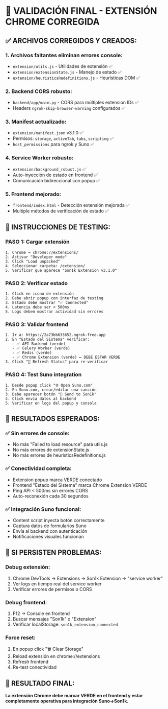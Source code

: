 # 🔧 VALIDACIÓN FINAL - EXTENSIÓN CHROME CORREGIDA

## ✅ **ARCHIVOS CORREGIDOS Y CREADOS:**

### 1. **Archivos faltantes eliminan errores console:**
- `extension/utils.js` - Utilidades de extensión ✅
- `extension/extensionState.js` - Manejo de estado ✅  
- `extension/heuristicsRedefinitions.js` - Heurísticas DOM ✅

### 2. **Backend CORS robusto:**
- `backend/app/main.py` - CORS para múltiples extension IDs ✅
- Headers `ngrok-skip-browser-warning` configurados ✅

### 3. **Manifest actualizado:**
- `extension/manifest.json` v3.1.0 ✅
- Permisos: `storage`, `activeTab`, `tabs`, `scripting` ✅
- `host_permissions` para ngrok y Suno ✅

### 4. **Service Worker robusto:**
- `extension/background_robust.js` ✅
- Auto-inyección de estado en frontend ✅
- Comunicación bidireccional con popup ✅

### 5. **Frontend mejorado:**
- `frontend/index.html` - Detección extensión mejorada ✅
- Multiple métodos de verificación de estado ✅

## 🧪 **INSTRUCCIONES DE TESTING:**

### **PASO 1: Cargar extensión**
```
1. Chrome → chrome://extensions/
2. Activar "Developer mode"
3. Click "Load unpacked"
4. Seleccionar carpeta: /extension/
5. Verificar que aparece "Son1k Extension v3.1.0"
```

### **PASO 2: Verificar estado**
```
1. Click en icono de extensión
2. Debe abrir popup con interfaz de testing
3. Estado debe mostrar "✅ Connected" 
4. Latencia debe ser < 500ms
5. Logs deben mostrar actividad sin errores
```

### **PASO 3: Validar frontend**
```
1. Ir a: https://2a73bb633652.ngrok-free.app
2. En "Estado del Sistema" verificar:
   - ✅ API Backend (verde)
   - ✅ Celery Worker (verde)  
   - ✅ Redis (verde)
   - ✅ Chrome Extension (verde) ← DEBE ESTAR VERDE
3. Click "🔄 Refresh Status" para re-verificar
```

### **PASO 4: Test Suno integration**
```
1. Desde popup click "🌐 Open Suno.com"
2. En Suno.com, crear/editar una canción
3. Debe aparecer botón "🎵 Send to Son1k"
4. Click envía datos al backend
5. Verificar en logs del popup y consola
```

## 🎯 **RESULTADOS ESPERADOS:**

### **✅ Sin errores de console:**
- No más "Failed to load resource" para utils.js
- No más errores de extensionState.js
- No más errores de heuristicsRedefinitions.js

### **✅ Conectividad completa:**
- Extension popup marca VERDE conectado
- Frontend "Estado del Sistema" marca Chrome Extension VERDE
- Ping API < 500ms sin errores CORS
- Auto-reconexión cada 30 segundos

### **✅ Integración Suno funcional:**
- Content script inyecta botón correctamente
- Captura datos de formularios Suno
- Envía al backend con autenticación
- Notificaciones visuales funcionan

## 🚨 **SI PERSISTEN PROBLEMAS:**

### **Debug extensión:**
1. Chrome DevTools → Extensions → Son1k Extension → "service worker"
2. Ver logs en tiempo real del service worker
3. Verificar errores de permisos o CORS

### **Debug frontend:**
1. F12 → Console en frontend
2. Buscar mensajes "Son1k" o "Extension"
3. Verificar localStorage: `son1k_extension_connected`

### **Force reset:**
1. En popup click "🗑️ Clear Storage"
2. Reload extensión en chrome://extensions
3. Refresh frontend
4. Re-test conectividad

## 🎉 **RESULTADO FINAL:**
**La extensión Chrome debe marcar VERDE en el frontend y estar completamente operativa para integración Suno→Son1k.**